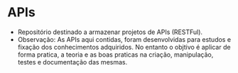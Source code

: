 # APIs
 - Repositório destinado a armazenar projetos de APIs (RESTFul).
 - Observação: As APIs aqui contidas, foram desenvolvidas para estudos e fixação dos conhecimentos adquiridos.
   No entanto o objtivo é aplicar de forma pratica, a teoria e as boas praticas na criação, manipulação, testes e documentação das mesmas.

